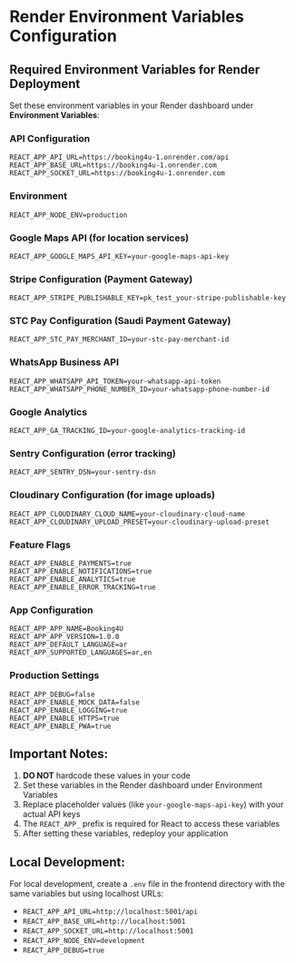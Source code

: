 # Render Environment Variables Configuration

## Required Environment Variables for Render Deployment

Set these environment variables in your Render dashboard under **Environment Variables**:

### API Configuration
```
REACT_APP_API_URL=https://booking4u-1.onrender.com/api
REACT_APP_BASE_URL=https://booking4u-1.onrender.com
REACT_APP_SOCKET_URL=https://booking4u-1.onrender.com
```

### Environment
```
REACT_APP_NODE_ENV=production
```

### Google Maps API (for location services)
```
REACT_APP_GOOGLE_MAPS_API_KEY=your-google-maps-api-key
```

### Stripe Configuration (Payment Gateway)
```
REACT_APP_STRIPE_PUBLISHABLE_KEY=pk_test_your-stripe-publishable-key
```

### STC Pay Configuration (Saudi Payment Gateway)
```
REACT_APP_STC_PAY_MERCHANT_ID=your-stc-pay-merchant-id
```

### WhatsApp Business API
```
REACT_APP_WHATSAPP_API_TOKEN=your-whatsapp-api-token
REACT_APP_WHATSAPP_PHONE_NUMBER_ID=your-whatsapp-phone-number-id
```

### Google Analytics
```
REACT_APP_GA_TRACKING_ID=your-google-analytics-tracking-id
```

### Sentry Configuration (error tracking)
```
REACT_APP_SENTRY_DSN=your-sentry-dsn
```

### Cloudinary Configuration (for image uploads)
```
REACT_APP_CLOUDINARY_CLOUD_NAME=your-cloudinary-cloud-name
REACT_APP_CLOUDINARY_UPLOAD_PRESET=your-cloudinary-upload-preset
```

### Feature Flags
```
REACT_APP_ENABLE_PAYMENTS=true
REACT_APP_ENABLE_NOTIFICATIONS=true
REACT_APP_ENABLE_ANALYTICS=true
REACT_APP_ENABLE_ERROR_TRACKING=true
```

### App Configuration
```
REACT_APP_APP_NAME=Booking4U
REACT_APP_APP_VERSION=1.0.0
REACT_APP_DEFAULT_LANGUAGE=ar
REACT_APP_SUPPORTED_LANGUAGES=ar,en
```

### Production Settings
```
REACT_APP_DEBUG=false
REACT_APP_ENABLE_MOCK_DATA=false
REACT_APP_ENABLE_LOGGING=true
REACT_APP_ENABLE_HTTPS=true
REACT_APP_ENABLE_PWA=true
```

## Important Notes:

1. **DO NOT** hardcode these values in your code
2. Set these variables in the Render dashboard under Environment Variables
3. Replace placeholder values (like `your-google-maps-api-key`) with your actual API keys
4. The `REACT_APP_` prefix is required for React to access these variables
5. After setting these variables, redeploy your application

## Local Development:

For local development, create a `.env` file in the frontend directory with the same variables but using localhost URLs:
- `REACT_APP_API_URL=http://localhost:5001/api`
- `REACT_APP_BASE_URL=http://localhost:5001`
- `REACT_APP_SOCKET_URL=http://localhost:5001`
- `REACT_APP_NODE_ENV=development`
- `REACT_APP_DEBUG=true`
